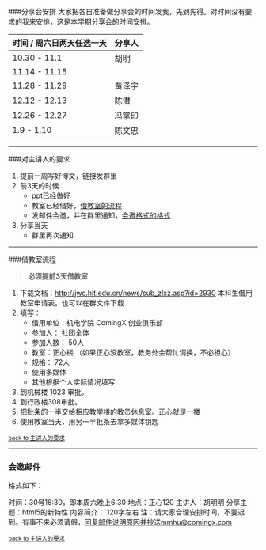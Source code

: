 ﻿###分享会安排
大家把各自准备做分享会的时间发我，先到先得。对时间没有要求的我来安排，这是本学期分享会的时间安排。

| 时间 / 周六日两天任选一天 | 分享人 |
| ------------- | ------------- |
| 10.30 - 11.1  |	胡明
| 11.14 - 11.15 |  
| 11.28 - 11.29 |	黄泽宇
| 12.12 - 12.13 |	陈潜
| 12.26 - 12.27 |	冯掌印
| 1.9   - 1.10  |	陈文忠


---
###对主讲人的要求

1. 提前一周写好博文，链接发群里
2. 前3天的时候：
	* ppt已经做好
	* 教室已经借好，[借教室的流程](#借教室流程)
	* 发邮件会邀，并在群里通知，[会邀格式的格式](#会邀邮件)
3. 分享当天
	* 群里再次通知


---
###借教室流程

> **必须提前3天借教室**

1. 下载文档：http://jwc.hit.edu.cn/news/sub_zlxz.asp?id=2930 本科生借用教室申请表。也可以在群文件下载
2. 填写：
	* 借用单位：机电学院 ComingX 创业俱乐部
	* 参加人： 社团全体
	* 参加人数： 50人
	* 教室：正心楼 （如果正心没教室，教务处会帮忙调换，不必担心）
	* 规格： 72人
	* 使用多媒体
	* 其他根据个人实际情况填写
3. 到机械楼 1023 审批。
4. 到行政楼308审批。
5. 把批条的一半交给相应教学楼的教员休息室。正心就是一楼
6. 使用教室当天，用另一半批条去拿多媒体钥匙

<sub>[back to 主讲人的要求](#对主讲人的要求)


---
### 会邀邮件
格式如下：

时间：30号18:30，即本周六晚上6:30
地点：正心120
主讲人：胡明明
分享主题：html5的新特性
内容简介： 120字左右
注：请大家合理安排时间，不要迟到。有事不来必须请假，回复邮件说明原因并抄送mmhu@comingx.com

<sub>[back to 主讲人的要求](#对主讲人的要求)
